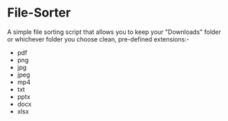 # File-Sorter
<p>A simple file sorting script that allows you to keep your "Downloads" folder or whichever folder you choose clean, pre-defined extensions:- </p>
<ul>
  <li>pdf</li>
  <li>png</li>
  <li>jpg</li>
  <li>jpeg</li>
  <li>mp4</li>
  <li>txt</li>
  <li>pptx</li>
  <li>docx</li>
  <li>xlsx</li>
</ul>
